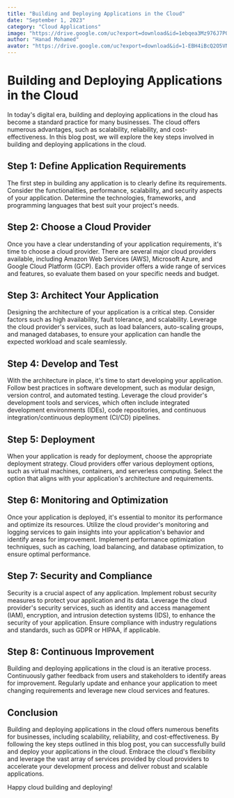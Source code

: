 ```yaml
---
title: "Building and Deploying Applications in the Cloud"
date: "September 1, 2023"
category: "Cloud Applications"
image: "https://drive.google.com/uc?export=download&id=1ebqea3Mz976J7PQZaYtRGRvdyYbrlGiK"
author: "Hanad Mohamed"
avator: "https://drive.google.com/uc?export=download&id=1-EBH4iBcQ2O5VNKqdRCUR0crn15NiamD"
---
```


# Building and Deploying Applications in the Cloud

In today's digital era, building and deploying applications in the cloud has become a standard practice for many businesses. The cloud offers numerous advantages, such as scalability, reliability, and cost-effectiveness. In this blog post, we will explore the key steps involved in building and deploying applications in the cloud.

## Step 1: Define Application Requirements

The first step in building any application is to clearly define its requirements. Consider the functionalities, performance, scalability, and security aspects of your application. Determine the technologies, frameworks, and programming languages that best suit your project's needs.

## Step 2: Choose a Cloud Provider

Once you have a clear understanding of your application requirements, it's time to choose a cloud provider. There are several major cloud providers available, including Amazon Web Services (AWS), Microsoft Azure, and Google Cloud Platform (GCP). Each provider offers a wide range of services and features, so evaluate them based on your specific needs and budget.

## Step 3: Architect Your Application

Designing the architecture of your application is a critical step. Consider factors such as high availability, fault tolerance, and scalability. Leverage the cloud provider's services, such as load balancers, auto-scaling groups, and managed databases, to ensure your application can handle the expected workload and scale seamlessly.

## Step 4: Develop and Test

With the architecture in place, it's time to start developing your application. Follow best practices in software development, such as modular design, version control, and automated testing. Leverage the cloud provider's development tools and services, which often include integrated development environments (IDEs), code repositories, and continuous integration/continuous deployment (CI/CD) pipelines.

## Step 5: Deployment

When your application is ready for deployment, choose the appropriate deployment strategy. Cloud providers offer various deployment options, such as virtual machines, containers, and serverless computing. Select the option that aligns with your application's architecture and requirements.

## Step 6: Monitoring and Optimization

Once your application is deployed, it's essential to monitor its performance and optimize its resources. Utilize the cloud provider's monitoring and logging services to gain insights into your application's behavior and identify areas for improvement. Implement performance optimization techniques, such as caching, load balancing, and database optimization, to ensure optimal performance.

## Step 7: Security and Compliance

Security is a crucial aspect of any application. Implement robust security measures to protect your application and its data. Leverage the cloud provider's security services, such as identity and access management (IAM), encryption, and intrusion detection systems (IDS), to enhance the security of your application. Ensure compliance with industry regulations and standards, such as GDPR or HIPAA, if applicable.

## Step 8: Continuous Improvement

Building and deploying applications in the cloud is an iterative process. Continuously gather feedback from users and stakeholders to identify areas for improvement. Regularly update and enhance your application to meet changing requirements and leverage new cloud services and features.

## Conclusion

Building and deploying applications in the cloud offers numerous benefits for businesses, including scalability, reliability, and cost-effectiveness. By following the key steps outlined in this blog post, you can successfully build and deploy your applications in the cloud. Embrace the cloud's flexibility and leverage the vast array of services provided by cloud providers to accelerate your development process and deliver robust and scalable applications.

Happy cloud building and deploying!

